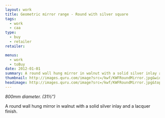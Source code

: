 ```yaml
---
layout: work
title: Geometric mirror range - Round with silver square
tags:
  - work
  - caa
type:
  - buy
  - retailer
retailer:

menus:
  - work
  - toBuy
date: 2012-01-01
summary: A round wall hung mirror in walnut with a solid silver inlay and a lacquer finish.
thumbnail: http://images.quru.com/image?src=/kwf/KWFRoundMirror.jpg&width=175&height=175&bottom=0.83125&top=0.16563
headimage: http://images.quru.com/image?src=/kwf/KWFRoundMirror.jpg&top=0.10625&bottom=0.91875
---
```

_800mm diameter. (31&frac12;”)_

A round wall hung mirror in walnut with a solid silver inlay and a lacquer finish.
